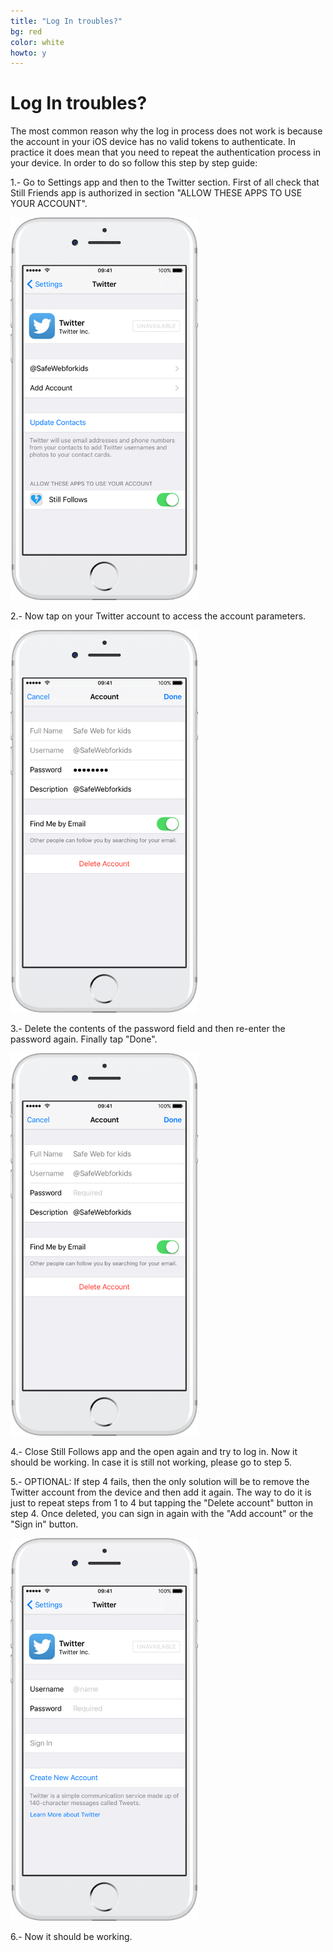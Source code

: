 ```yaml
---
title: "Log In troubles?"
bg: red
color: white
howto: y
---
```


# Log In troubles?

The most common reason why the log in process does not work is because the account in your iOS device has no valid tokens to authenticate. In practice it does mean that you need to repeat the authentication process in your device. In order to do so follow this step by step guide:

1.- Go to Settings app and then to the Twitter section. First of all check that Still Friends app is authorized in section "ALLOW THESE APPS TO USE YOUR ACCOUNT".

<img src="/img/howto/how-to-login-s1_framed.png" alt="" title="" width="300" />

2.- Now tap on your Twitter account to access the account parameters.

<img src="/img/howto/how-to-login-s2_framed.png" alt="" title="" width="300" />

3.- Delete the contents of the password field and then re-enter the password again. Finally tap "Done".

<img src="/img/howto/how-to-login-s3_framed.png" alt="" title="" width="300" />

4.- Close Still Follows app and the open again and try to log in. Now it should be working. In case it is still not working, please go to step 5.

5.- OPTIONAL: If step 4 fails, then the only solution will be to remove the Twitter account from the device and then add it again. The way to do it is just to repeat steps from 1 to 4 but tapping the "Delete account" button in step 4. Once deleted, you can sign in again with the "Add account" or the "Sign in" button.

<img src="/img/howto/how-to-login-s4_framed.png" alt="" title="" width="300" />

6.- Now it should be working.